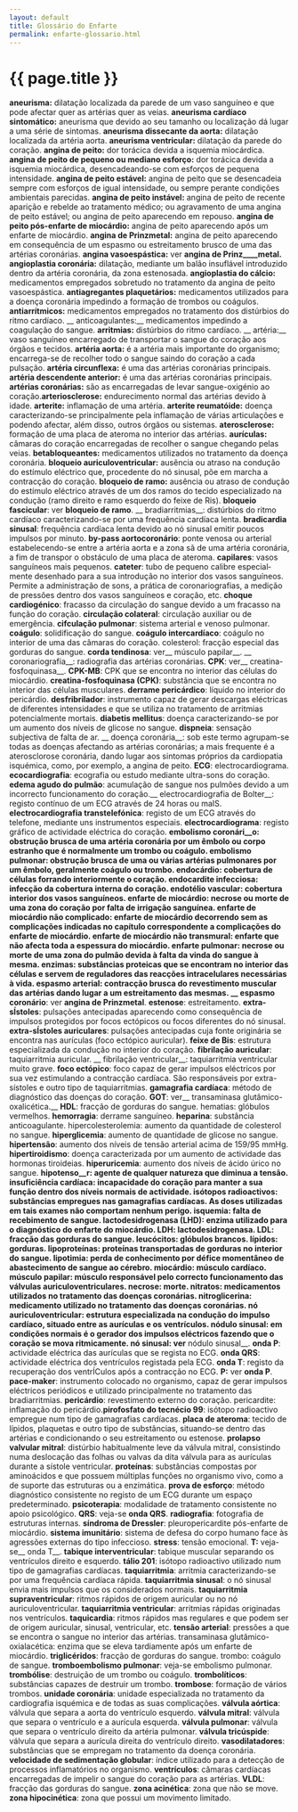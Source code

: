 ```yaml
---
layout: default
title: Glossário do Enfarte
permalink: enfarte-glossario.html
---
```


# {{ page.title }}

__aneurisma:__ dilatação localizada da parede de um vaso sanguíneo e que pode afectar quer as artérias quer as veias.
__aneurisma cardíaco sintomático:__ aneurisma que devido ao seu tamanho ou localização dá lugar a uma série de sintomas.
__aneurisma dissecante da aorta:__ dilatação localizada da artéria aorta.
__aneurisma ventricular:__ dilatação da parede do coração.
__angina de peito:__ dor torácica devida a isque­mia miocárdica.
__angina de peito de pequeno ou mediano esforço:__ dor torácica devida a isquemia miocárdica, desencadeando-se com esforços de pequena intensidade.
__angina de peito estável:__ angina de peito que se desencadeia sempre com esforços de igual intensidade, ou sempre perante condições ambientais parecidas.
__angina de peito instável:__ angina de peito de recente aparição e rebelde ao tratamento médico; ou agravamento de uma angina de peito estável; ou angina de peito aparecendo em repouso.
__angina de peito pós-enfarte de miocárdio:__ angina de peito aparecendo após um enfarte de miocárdio.
__angina de Prinzmetal:__ angina de peito aparecendo em consequência de um espas­mo ou estreitamento brusco de uma das artérias coronárias.
__angina vasoespástica:__ ver __angina de Prinz____metal.__ 
__angioplastia coronária:__ dilatação, mediante um balão insuflável introduzido dentro da artéria coronária, da zona estenosada.
__angioplastia do cálcio:__ medicamentos empre­gados sobretudo no tratamento da angina de peito vasoespástica.
__antiagregantes plaquetários:__ medicamentos utilizados para a doença coronária impedin­do a formação de trombos ou coágulos.
__antiarrítmicos:__ medicamentos empregados no tratamento dos distúrbios do ritmo cardíaco. __
anticoagulantes:__ medicamentos impedindo a coagulação do sangue.
__arritmias:__ distúrbios do ritmo cardíaco. __
artéria:__ vaso sanguíneo encarregado de trans­portar o sangue do coração aos órgãos e tecidos.
__artéria aorta:__ é a artéria mais importante do organismo; encarrega-se de recolher todo o sangue saindo do coração a cada pulsação.
__artéria circunflexa:__ é uma das artérias coronárias principais.
__artéria descendente anterior:__ é uma das artérias coronárias principais.
__artérias coronárias:__ são as encarregadas de levar sangue-oxigénio ao coração.__arteriosclerose:__ endurecimento normal das artérias devido à idade.
__arterite:__ inflamação de uma artéria.
__arterite reumatóide:__ doença caracterizando­-se principalmente pela inflamação de várias articulações e podendo afectar, além disso, outros órgãos ou sistemas.
__aterosclerose:__ formação de uma placa de ateroma no interior das artérias.
__aurículas:__ câmaras do coração encarregadas de recolher o sangue chegando pelas veias.
__betabloqueantes:__ medicamentos utilizados no tratamento da doença coronária.
__bloqueio auriculoventricular:__ ausência ou atraso na condução do estímulo eléctrico que, procedente do nó sinusal, põe em marcha a contracção do coração.
__bloqueio de ramo:__ ausência ou atraso de condução do estímulo eléctrico através de um dos ramos do tecido especializado na condução (ramo direito e ramo esquerdo do feixe de Ris).
__bloqueio fascicular__: ver __bloqueio de ramo__. __
bradiarritmias__: distúrbios do ritmo cardíaco caracterizando-se por uma frequência cardíaca lenta.
__bradicardia sinusal__: frequência cardíaca lenta devido ao nó sinusal emitir poucos impulsos por minuto.
__by-pass aortocoronário__: ponte venosa ou ar­terial estabelecendo-se entre a artéria aorta e a zona sã de uma artéria coronária, a fim de transpor o obstáculo de uma placa de ateroma.
__capilares__: vasos sanguíneos mais pequenos.
__cateter__: tubo de pequeno calibre especial­mente desenhado para a sua introdução no interior dos vasos sanguíneos. Permite a administração de sons, a prática de coro­nariografias, a medição de pressões dentro dos vasos sanguíneos e coração, etc.
__choque cardiogénico__: fracasso da circulação do sangue devido a um fracasso na função do coração.
__circulação colateral__: circulação auxiliar ou de emergência.
__cifculação pulmonar__: sistema arterial e venoso pulmonar.
__coágulo__: solidificação do sangue.
__coágulo intercardíaco__: coágulo no interior de uma das câmaras do coração. colesterol: fracção especial das gorduras do sangue.
__corda tendinosa__: ver__ músculo papilar__. __
coronariografia__: radiografia das artérias coronárias.
__CPK__: ver__ creatina-fosfoquinasa__.
__CPK-MB__: CPK que se encontra no interior das células do miocárdio.
__creatina-fosfoquinasa (CPK)__: substância que se encontra no interior das células mus­culares.
__derrame pericárdico__: líquido no interior do pericárdio.
__desfribrilador__: instrumento capaz de gerar descargas eléctricas de diferentes intensi­dades e que se utiliza no tratamento de arritmias potencialmente mortais.
__diabetis mellitus__: doença caracterizando-se por um aumento dos níveis de glicose no sangue.
__dispneia__: sensação subjectiva de falta de ar. __
doença coronária__: sob este termo agrupam­-se todas as doenças afectando as artérias coronárias; a mais frequente é a ateros­clorose coronária, dando lugar aos sintomas próprios da cardiopatia isquémica, como, por exemplo, a angina de peito.
__ECG__: electrocardiograma.
__ecocardiografia__: ecografia ou estudo mediante ultra-sons do coração.
__edema agudo do pulmão__: acumulação de sangue nos pulmões devido a um incorrecto funcionamento do coração.__
electrocardiografia de Bolter__: registo con­tínuo de um ECG através de 24 horas ou maIS.
__electrocardiografia transtelefónica__: registo de um ECG através do telefone, mediante uns instrumentos especiais.
__electrocardiograma__: registo gráfico de actividade eléctrica do coração.
__embolismo coronári__o: obstrução brusca de uma artéria coronária por um êmbolo ou corpo estranho que é normalmente um trombo ou coágulo.
__embolismo pulmonar__: obstrução brusca de uma ou várias artérias pulmonares por um êmbolo, geralmente coágulo ou trombo. endocárdio: cobertura de células forrando interiormente o coração.
__endocardite infecciosa__: infecção da cobertura interna do coração.
__endotélio vascular__: cobertura interior dos vasos sanguíneos.
__enfarte de miocárdio__: necrose ou morte de uma zona do coração por falta de irrigação sanguínea.
__enfarte de miocárdio não complicado__: enfarte de miocárdio decorrendo sem as complicações indicadas no capítulo corres­pondente a complicações do enfarte de miocárdio.
__enfarte de miocárdio não transmural__: enfarte que não afecta toda a espessura do miocárdio.
__enfarte pulmonar__: necrose ou morte de uma zona do pulmão devida à falta da vinda do sangue à mesma.
__enzimas__: substâncias proteicas que se encon­tram no interior das células e servem de reguladores das reacções intracelulares necessárias à vida.
__espasmo arterial__: contracção brusca do revestimento muscular das artérias dando lugar a um estreitamento das mesmas. __
espasmo coronário__: ver __angina de Prinz­metal__.
__estenose__: estreitamento.
__extra-sÍstoles__: pulsações antecipadas apare­cendo como consequência de impulsos protegidos por focos ectópicos ou focos diferentes do nó sinusal.
__extra-sÍstoles auriculares__: pulsações anteci­padas cuja fonte originária se encontra nas aurículas (foco ectópico auricular).
__feixe de Bis__: estrutura especializada da con­dução no interior do coração.
__fibrilação auricular__: taquiarritmia auricular. __
fibrilação ventricular__: taquiarritmia ventricu­lar muito grave.
__foco ectópico__: foco capaz de gerar impulsos eléctricos por sua vez estimulando a contracção cardíaca. São responsáveis por extra-sístoles e outro tipo de taquiarritmias.
__gamagrafia cardíaca__: método de diagnóstico das doenças do coração.
__GOT__: ver__ transaminasa glutâmico-oxalicética.__ 
__HDL__: fracção de gorduras do sangue. hematias: glóbulos vermelhos.
__hemorragia__: derrame sanguíneo.
__heparina__: substância anticoagulante. hipercolesterolemia: aumento da quantidade
de colesterol no sangue.
__hiperglicemia__: aumento de quantidade de glicose no sangue.
__hipertensão__: aumento dos níveis de tensão arterial acima de 159/95 mmHg.
__hipertiroidismo__: doença caracterizada por um aumento de actividade das hormonas tiroideias.
__hiperuricemia__: aumento dos níveis de ácido úrico no sangue.
__hipotenso__r: agente de qualquer natureza que diminua a tensão.
__insuficiência cardíaca__: incapacidade do coração para manter a sua função dentro dos níveis normais de actividade.
__isótopos radioactivos__: substâncias empregues nas gamagrafias cardíacas. As doses utilizadas em tais exames não comportam nenhum perigo.
__isquemia__: falta de recebimento de sangue.
__lactodesidrogenasa (LHD__): enzima utilizado para o diagnóstico do enfarte do miocárdio.
__LDH__: lactodesidrogenasa.
__LDL__: fracção das gorduras do sangue. leucócitos: glóbulos brancos.
__lípidos__: gorduras.
__lipoproteínas__: proteínas transportadas de gorduras no interior do sangue.
__lipotimia__: perda de conhecimento por défice momentâneo de abastecimento de sangue ao cérebro.
__miocárdio__: músculo cardíaco.
__músculo papilar__: músculo responsável pelo correcto funcionamento das válvulas auriculoventriculares.
__necrose__: morte.
__nitratos__: medicamentos utilizados no trata­mento das doenças coronárias. nitroglicerina: medicamento utilizado no tratamento das doenças coronárias.
__nó auriculoventricular__: estrutura especializada na condução do impulso cardíaco, situado entre as aurículas e os ventrículos. nódulo sinusal: em condições normais é o gerador dos impulsos eléctricos fazendo que o coração se mova ritmicamente.
__nó sinusal__: ver__ nódulo sinusal__.
__onda P__: actividade eléctrica das aurículas que se regista no ECG.
__onda QRS__: actividade eléctrica dos ventrículos registada pela ECG.
__onda T__: registo da recuperação dos ventrÍCulos após a contracção no ECG.
__P:__ ver __onda P__.
__pace-maker__: instrumento colocado no organismo, capaz de gerar impulsos eléctricos periódicos e utilizado principalmente no tratamento das bradiarritmias.
__pericárdio__: revestimento externo do coração. pericardite: inflamação do pericárdio.__pirofosfato do tecnécio 99__: isótopo radioactivo empregue num tipo de gamagrafias cardíacas.
__placa de ateroma__: tecido de lípidos, plaquetas e outro tipo de substâncias, situando-se dentro das artérias e condicionando o seu estreitamento ou estenose.
__prolapso valvular mitral__: distúrbio habitualmente leve da válvula mitral, consistindo numa deslocação das folhas ou valvas da dita válvula para as aurículas durante a sístole ventricular.
__proteínas__: substâncias compostas por aminoácidos e que possuem múltiplas funções no organismo vivo, como a de suporte das estruturas ou a enzimática.
__prova de esforço__: método diagnóstico consistente no registo de um ECG durante um espaço predeterminado.
__psicoterapia__: modalidade de tratamento consistente no apoio psicológico.
__QRS__: veja-se __onda QRS__.
__radiografia__: fotografia de estruturas internas.
__síndroma de Dressler__: pleuropericardite pós-enfarte de miocárdio.
__sistema imunitário__: sistema de defesa do corpo humano face às agressões externas do tipo infeccioso.
__stress__: tensão emocional.
__T:__ veja-se__ onda T__.
__tabique interventricular__: tabique muscular separando os ventrículos direito e esquerdo.
__tálio 201__: isótopo radioactivo utilizado num tipo de gamagrafias cardíacas.
__taquiarritmia__: arritmia caracterizando-se por uma frequência cardíaca rápida.
__taquiarritmia sinusal__: o nó sinusal envia mais impulsos que os considerados normais.
__taquiarritmia supraventricular__: ritmos rápidos de origem auricular ou no nó auriculoventricular.
__taquiarritmia ventricular__: arritmias rápidas originadas nos ventrículos.
__taquicardia__: ritmos rápidos mas regulares e que podem ser de origem auricular, sinusal, ventricular, etc.
__tensão arterial__: pressões a que se encontra o sangue no interior das artérias. transaminasa glutâmico-oxialacética: enzima que se eleva tardiamente após um enfarte de miocárdio.
__triglicéridos__: fracção de gorduras do sangue. trombo: coágulo de sangue.
__tromboembolismo pulmonar__: veja-se embolismo pulmonar.
__trombólise__: destruição de um trombo ou coágulo.
__trombolíticos__: substâncias capazes de destruir um trombo.
__trombose__: formação de vários trombos.
__unidade coronária__: unidade especializada no tratamento da cardiografia isquémica e de todas as suas complicações.
__válvula aórtica__: válvula que separa a aorta do ventrículo esquerdo.
__válvula mitral__: válvula que separa o ventrículo e a aurícula esquerda.
__válvula pulmonar__: válvula que separa o ventrículo direito da artéria pulmonar.
__válvula tricúspide__: válvula que separa a aurícula direita do ventrículo direito.
__vasodilatadores__: substâncias que se empregam no tratamento da doença coronária.
__velocidade de sedimentação globular__: índice utilizado para a detecção de processos inflamatórios no organismo.
__ventrículos__: câmaras cardíacas encarregadas de impelir o sangue do coração para as artérias.
__VLDL__: fracção das gorduras do sangue.
__zona acinética__: zona que não se move.
__zona hipocinética__: zona que possui um mo­vimento limitado.
